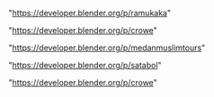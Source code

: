 "https://developer.blender.org/p/ramukaka"

"https://developer.blender.org/p/crowe"

"https://developer.blender.org/p/medanmuslimtours"

 
"https://developer.blender.org/p/satabol"


"https://developer.blender.org/p/crowe"


 
